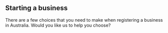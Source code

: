 ## Starting a business

 There are a few choices that you need to make when registering a business in Australia. Would you like us to help you choose?

